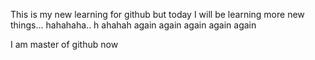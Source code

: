 This is my new learning for github
but today I will be learning more new things... hahahaha.. h ahahah
again again again again again

I am master of github now